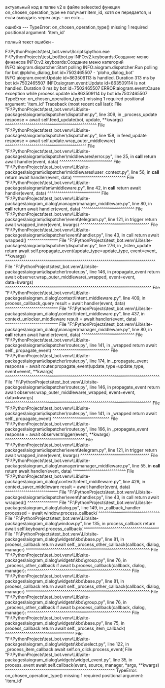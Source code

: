 актуальный код в папке v2
в файле seleected функция on_chosen_operation_type не получает item_id, хотя он передается, и если выводить через args  - он есть...

ошибка ---  TypeError: on_chosen_operation_type() missing 1 required positional argument: 'item_id'


полный текст ошибки -



F:\PythonProjects\test_bot\.venv\Scripts\python.exe F:\PythonProjects\test_bot\bot.py 
INFO:v2.keyboards:Создание меню финансов
INFO:v2.keyboards:Создание меню категорий
INFO:aiogram.dispatcher:Start polling
INFO:aiogram.dispatcher:Run polling for bot @ploho_dialog_bot id=7502465507 - 'ploho_dialog_bot'
INFO:aiogram.event:Update id=863509113 is handled. Duration 313 ms by bot id=7502465507
INFO:aiogram.event:Update id=863509114 is not handled. Duration 0 ms by bot id=7502465507
ERROR:aiogram.event:Cause exception while process update id=863509114 by bot id=7502465507
TypeError: on_chosen_operation_type() missing 1 required positional argument: 'item_id'
Traceback (most recent call last):
  File "F:\PythonProjects\test_bot\.venv\Lib\site-packages\aiogram\dispatcher\dispatcher.py", line 309, in _process_update
    response = await self.feed_update(bot, update, **kwargs)
               ^^^^^^^^^^^^^^^^^^^^^^^^^^^^^^^^^^^^^^^^^^^^^
  File "F:\PythonProjects\test_bot\.venv\Lib\site-packages\aiogram\dispatcher\dispatcher.py", line 158, in feed_update
    response = await self.update.wrap_outer_middleware(
               ^^^^^^^^^^^^^^^^^^^^^^^^^^^^^^^^^^^^^^^^
  File "F:\PythonProjects\test_bot\.venv\Lib\site-packages\aiogram\dispatcher\middlewares\error.py", line 25, in __call__
    return await handler(event, data)
           ^^^^^^^^^^^^^^^^^^^^^^^^^^
  File "F:\PythonProjects\test_bot\.venv\Lib\site-packages\aiogram\dispatcher\middlewares\user_context.py", line 56, in __call__
    return await handler(event, data)
           ^^^^^^^^^^^^^^^^^^^^^^^^^^
  File "F:\PythonProjects\test_bot\.venv\Lib\site-packages\aiogram\fsm\middleware.py", line 42, in __call__
    return await handler(event, data)
           ^^^^^^^^^^^^^^^^^^^^^^^^^^
  File "F:\PythonProjects\test_bot\.venv\Lib\site-packages\aiogram_dialog\manager\manager_middleware.py", line 80, in __call__
    return await handler(event, data)
           ^^^^^^^^^^^^^^^^^^^^^^^^^^
  File "F:\PythonProjects\test_bot\.venv\Lib\site-packages\aiogram\dispatcher\event\telegram.py", line 121, in trigger
    return await wrapped_inner(event, kwargs)
           ^^^^^^^^^^^^^^^^^^^^^^^^^^^^^^^^^^
  File "F:\PythonProjects\test_bot\.venv\Lib\site-packages\aiogram\dispatcher\event\handler.py", line 43, in call
    return await wrapped()
           ^^^^^^^^^^^^^^^
  File "F:\PythonProjects\test_bot\.venv\Lib\site-packages\aiogram\dispatcher\dispatcher.py", line 276, in _listen_update
    return await self.propagate_event(update_type=update_type, event=event, **kwargs)
           ^^^^^^^^^^^^^^^^^^^^^^^^^^^^^^^^^^^^^^^^^^^^^^^^^^^^^^^^^^^^^^^^^^^^^^^^^^
  File "F:\PythonProjects\test_bot\.venv\Lib\site-packages\aiogram\dispatcher\router.py", line 146, in propagate_event
    return await observer.wrap_outer_middleware(_wrapped, event=event, data=kwargs)
           ^^^^^^^^^^^^^^^^^^^^^^^^^^^^^^^^^^^^^^^^^^^^^^^^^^^^^^^^^^^^^^^^^^^^^^^^
  File "F:\PythonProjects\test_bot\.venv\Lib\site-packages\aiogram_dialog\context\intent_middleware.py", line 409, in process_callback_query
    result = await handler(event, data)
             ^^^^^^^^^^^^^^^^^^^^^^^^^^
  File "F:\PythonProjects\test_bot\.venv\Lib\site-packages\aiogram_dialog\context\intent_middleware.py", line 437, in context_unlocker_middleware
    result = await handler(event, data)
             ^^^^^^^^^^^^^^^^^^^^^^^^^^
  File "F:\PythonProjects\test_bot\.venv\Lib\site-packages\aiogram_dialog\manager\manager_middleware.py", line 80, in __call__
    return await handler(event, data)
           ^^^^^^^^^^^^^^^^^^^^^^^^^^
  File "F:\PythonProjects\test_bot\.venv\Lib\site-packages\aiogram\dispatcher\router.py", line 141, in _wrapped
    return await self._propagate_event(
           ^^^^^^^^^^^^^^^^^^^^^^^^^^^^
  File "F:\PythonProjects\test_bot\.venv\Lib\site-packages\aiogram\dispatcher\router.py", line 174, in _propagate_event
    response = await router.propagate_event(update_type=update_type, event=event, **kwargs)
               ^^^^^^^^^^^^^^^^^^^^^^^^^^^^^^^^^^^^^^^^^^^^^^^^^^^^^^^^^^^^^^^^^^^^^^^^^^^^
  File "F:\PythonProjects\test_bot\.venv\Lib\site-packages\aiogram\dispatcher\router.py", line 146, in propagate_event
    return await observer.wrap_outer_middleware(_wrapped, event=event, data=kwargs)
           ^^^^^^^^^^^^^^^^^^^^^^^^^^^^^^^^^^^^^^^^^^^^^^^^^^^^^^^^^^^^^^^^^^^^^^^^
  File "F:\PythonProjects\test_bot\.venv\Lib\site-packages\aiogram\dispatcher\router.py", line 141, in _wrapped
    return await self._propagate_event(
           ^^^^^^^^^^^^^^^^^^^^^^^^^^^^
  File "F:\PythonProjects\test_bot\.venv\Lib\site-packages\aiogram\dispatcher\router.py", line 166, in _propagate_event
    response = await observer.trigger(event, **kwargs)
               ^^^^^^^^^^^^^^^^^^^^^^^^^^^^^^^^^^^^^^^
  File "F:\PythonProjects\test_bot\.venv\Lib\site-packages\aiogram\dispatcher\event\telegram.py", line 121, in trigger
    return await wrapped_inner(event, kwargs)
           ^^^^^^^^^^^^^^^^^^^^^^^^^^^^^^^^^^
  File "F:\PythonProjects\test_bot\.venv\Lib\site-packages\aiogram_dialog\manager\manager_middleware.py", line 55, in __call__
    return await handler(event, data)
           ^^^^^^^^^^^^^^^^^^^^^^^^^^
  File "F:\PythonProjects\test_bot\.venv\Lib\site-packages\aiogram_dialog\context\intent_middleware.py", line 426, in context_saver_middleware
    result = await handler(event, data)
             ^^^^^^^^^^^^^^^^^^^^^^^^^^
  File "F:\PythonProjects\test_bot\.venv\Lib\site-packages\aiogram\dispatcher\event\handler.py", line 43, in call
    return await wrapped()
           ^^^^^^^^^^^^^^^
  File "F:\PythonProjects\test_bot\.venv\Lib\site-packages\aiogram_dialog\dialog.py", line 149, in _callback_handler
    processed = await window.process_callback(
                ^^^^^^^^^^^^^^^^^^^^^^^^^^^^^^
  File "F:\PythonProjects\test_bot\.venv\Lib\site-packages\aiogram_dialog\window.py", line 135, in process_callback
    return await self.keyboard.process_callback(
           ^^^^^^^^^^^^^^^^^^^^^^^^^^^^^^^^^^^^^
  File "F:\PythonProjects\test_bot\.venv\Lib\site-packages\aiogram_dialog\widgets\kbd\base.py", line 81, in process_callback
    return await self._process_other_callback(callback, dialog, manager)
           ^^^^^^^^^^^^^^^^^^^^^^^^^^^^^^^^^^^^^^^^^^^^^^^^^^^^^^^^^^^^^
  File "F:\PythonProjects\test_bot\.venv\Lib\site-packages\aiogram_dialog\widgets\kbd\group.py", line 76, in _process_other_callback
    if await b.process_callback(callback, dialog, manager):
       ^^^^^^^^^^^^^^^^^^^^^^^^^^^^^^^^^^^^^^^^^^^^^^^^^^^
  File "F:\PythonProjects\test_bot\.venv\Lib\site-packages\aiogram_dialog\widgets\kbd\base.py", line 81, in process_callback
    return await self._process_other_callback(callback, dialog, manager)
           ^^^^^^^^^^^^^^^^^^^^^^^^^^^^^^^^^^^^^^^^^^^^^^^^^^^^^^^^^^^^^
  File "F:\PythonProjects\test_bot\.venv\Lib\site-packages\aiogram_dialog\widgets\kbd\group.py", line 76, in _process_other_callback
    if await b.process_callback(callback, dialog, manager):
       ^^^^^^^^^^^^^^^^^^^^^^^^^^^^^^^^^^^^^^^^^^^^^^^^^^^
  File "F:\PythonProjects\test_bot\.venv\Lib\site-packages\aiogram_dialog\widgets\kbd\base.py", line 75, in process_callback
    return await self._process_item_callback(
           ^^^^^^^^^^^^^^^^^^^^^^^^^^^^^^^^^^
  File "F:\PythonProjects\test_bot\.venv\Lib\site-packages\aiogram_dialog\widgets\kbd\select.py", line 122, in _process_item_callback
    await self.on_click.process_event(
  File "F:\PythonProjects\test_bot\.venv\Lib\site-packages\aiogram_dialog\widgets\widget_event.py", line 35, in process_event
    await self.callback(event, source, manager, *args, **kwargs)
          ^^^^^^^^^^^^^^^^^^^^^^^^^^^^^^^^^^^^^^^^^^^^^^^^^^^^^^
TypeError: on_chosen_operation_type() missing 1 required positional argument: 'item_id'
